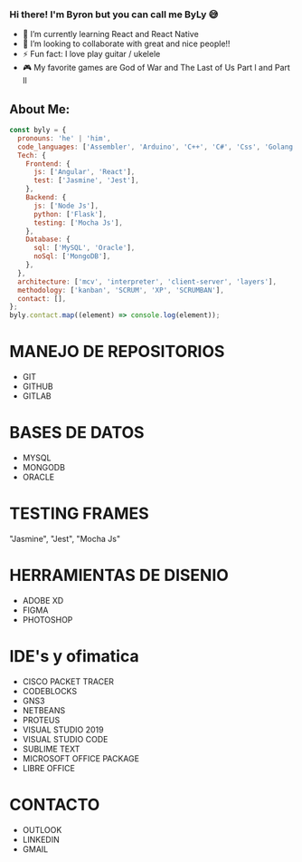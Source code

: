 ### Hi there! I'm Byron but you can call me ByLy 😅

- 🌱 I’m currently learning React and React Native
- 👯 I’m looking to collaborate with great and nice people!!
- ⚡ Fun fact: I love play guitar / ukelele
- 🎮 My favorite games are God of War and The Last of Us Part l and Part ll

## About Me:

```javascript
const byly = {
  pronouns: 'he' | 'him',
  code_languages: ['Assembler', 'Arduino', 'C++', 'C#', 'Css', 'Golang', 'Graphviz', 'Html5', 'Java', 'Javascript', 'Python', 'Typescript', 'Visual Basic'],
  Tech: {
    Frontend: {
      js: ['Angular', 'React'],
      test: ['Jasmine', 'Jest'],
    },
    Backend: {
      js: ['Node Js'],
      python: ['Flask'],
      testing: ['Mocha Js'],
    },
    Database: {
      sql: ['MySQL', 'Oracle'],
      noSql: ['MongoDB'],
    },
  },
  architecture: ['mcv', 'interpreter', 'client-server', 'layers'],
  methodology: ['kanban', 'SCRUM', 'XP', 'SCRUMBAN'],
  contact: [],
};
byly.contact.map((element) => console.log(element));
```

# MANEJO DE REPOSITORIOS

- GIT
- GITHUB
- GITLAB

# BASES DE DATOS

- MYSQL
- MONGODB
- ORACLE

# TESTING FRAMES

"Jasmine", "Jest", "Mocha Js"

# HERRAMIENTAS DE DISENIO

- ADOBE XD
- FIGMA
- PHOTOSHOP

# IDE's y ofimatica

- CISCO PACKET TRACER
- CODEBLOCKS
- GNS3
- NETBEANS
- PROTEUS
- VISUAL STUDIO 2019
- VISUAL STUDIO CODE
- SUBLIME TEXT
- MICROSOFT OFFICE PACKAGE
- LIBRE OFFICE

# CONTACTO

- OUTLOOK
- LINKEDIN
- GMAIL
